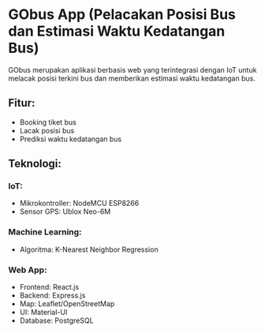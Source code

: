 # GObus App (Pelacakan Posisi Bus dan Estimasi Waktu Kedatangan Bus)

GObus merupakan aplikasi berbasis web yang terintegrasi dengan IoT untuk melacak posisi terkini bus dan memberikan estimasi waktu kedatangan bus.

## Fitur:

- Booking tiket bus
- Lacak posisi bus
- Prediksi waktu kedatangan bus

## Teknologi:

### IoT:

- Mikrokontroller: NodeMCU ESP8266
- Sensor GPS: Ublox Neo-6M

### Machine Learning:

- Algoritma: K-Nearest Neighbor Regression

### Web App:

- Frontend: React.js
- Backend: Express.js
- Map: Leaflet/OpenStreetMap
- UI: Material-UI
- Database: PostgreSQL
